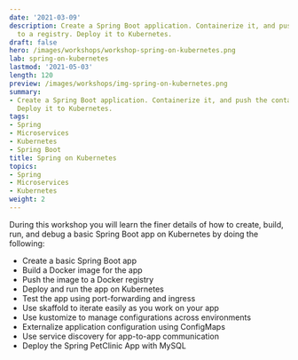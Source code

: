 ```yaml
---
date: '2021-03-09'
description: Create a Spring Boot application. Containerize it, and push the container
  to a registry. Deploy it to Kubernetes.
draft: false
hero: /images/workshops/workshop-spring-on-kubernetes.png
lab: spring-on-kubernetes
lastmod: '2021-05-03'
length: 120
preview: /images/workshops/img-spring-on-kubernetes.png
summary:
- Create a Spring Boot application. Containerize it, and push the container to a registry.
  Deploy it to Kubernetes.
tags:
- Spring
- Microservices
- Kubernetes
- Spring Boot
title: Spring on Kubernetes
topics:
- Spring
- Microservices
- Kubernetes
weight: 2
---
```


During this workshop you will learn the finer details of how to create, build, run, and debug a basic Spring Boot app on
Kubernetes by doing the following:

- Create a basic Spring Boot app
- Build a Docker image for the app
- Push the image to a Docker registry
- Deploy and run the app on Kubernetes
- Test the app using port-forwarding and ingress
- Use skaffold to iterate easily as you work on your app
- Use kustomize to manage configurations across environments
- Externalize application configuration using ConfigMaps
- Use service discovery for app-to-app communication
- Deploy the Spring PetClinic App with MySQL